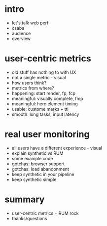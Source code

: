 # intro

* let's talk web perf
* csaba
* audience
* overview

# user-centric metrics

* old stuff has nothing to with UX
* not a single metric - visual
* how users think?
* metrics from where?
* happening: start render, fp, fcp
* meaningful: visually complete, fmp
* meaningful: hero element timing
* usable: custome marks + tti
* smooth: long tasks, input latency

# real user monitoring
* all users have a different experience - visual
* explain synthetic vs RUM
* some example code
* gotchas: browser support
* gotchas: load abandonment
* keep synthetic in your pipeline
* keep synthetic simple

# summary
* user-centric metrics + RUM rock
* thanks/questions


